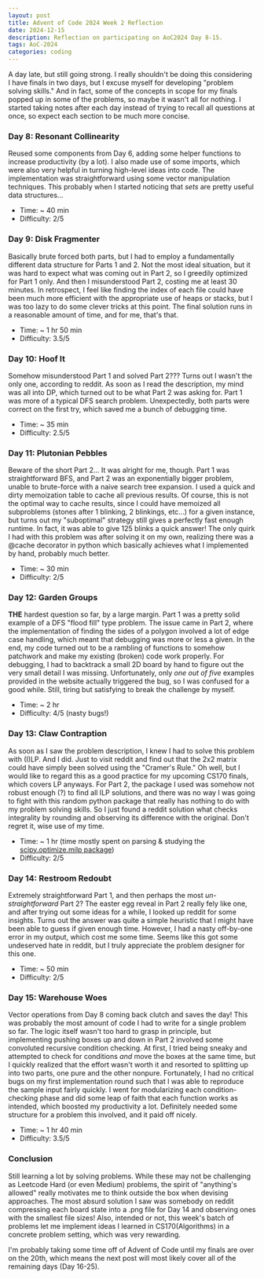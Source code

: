 ```yaml
---
layout: post
title: Advent of Code 2024 Week 2 Reflection
date: 2024-12-15
description: Reflection on participating on AoC2024 Day 8-15.
tags: AoC-2024
categories: coding
---
```


A day late, but still going strong. I really shouldn't be doing this considering I have finals in two days, but I excuse myself for developing "problem solving skills." And in fact, some of the concepts in scope for my finals popped up in some of the problems, so maybe it wasn't all for nothing. I started taking notes after each day instead of trying to recall all questions at once, so expect each section to be much more concise.

### Day 8: Resonant Collinearity

Reused some components from Day 6, adding some helper functions to increase productivity (by a lot). I also made use of some imports, which were also very helpful in turning high-level ideas into code. The implementation was straightforward using some vector manipulation techniques. This probably when I started noticing that *sets* are pretty useful data structures...
- Time: ~ 40 min
- Difficulty: 2/5

### Day 9: Disk Fragmenter

Basically brute forced both parts, but I had to employ a fundamentally different data structure for Parts 1 and 2. Not the most ideal situation, but it was hard to expect what was coming out in Part 2, so I greedily optimized for Part 1 only. And then I misunderstood Part 2, costing me at least 30 minutes. In retrospect, I feel like finding the index of each file could have been much more efficient with the appropriate use of heaps or stacks, but I was too lazy to do some clever tricks at this point. The final solution runs in a reasonable amount of time, and for me, that's that.
- Time: ~ 1 hr 50 min
- Difficulty: 3.5/5

### Day 10: Hoof It

Somehow misunderstood Part 1 and solved Part 2??? Turns out I wasn't the only one, according to reddit. As soon as I read the description, my mind was all into DP, which turned out to be what Part 2 was asking for. Part 1 was more of a typical DFS search problem. Unexpectedly, both parts were correct on the first try, which saved me a bunch of debugging time. 
- Time: ~ 35 min
- Difficulty: 2.5/5

### Day 11: Plutonian Pebbles

Beware of the short Part 2... It was alright for me, though. Part 1 was straightforward BFS, and Part 2 was an exponentially bigger problem, unable to brute-force with a naive search tree expansion. I used a quick and dirty memoization table to cache all previous results. Of course, this is not the optimal way to cache results, since I could have memoized all subproblems (stones after 1 blinking, 2 blinkings, etc...) for a given instance, but turns out my "suboptimal" strategy still gives a perfectly fast enough runtime. In fact, it was able to give 125 blinks a quick answer! The only quirk I had with this problem was after solving it on my own, realizing there was a @cache decorator in python which basically achieves what I implemented by hand, probably much better.
- Time: ~ 30 min
- Difficulty: 2/5

### Day 12: Garden Groups

**THE** hardest question so far, by a large margin. Part 1 was a pretty solid example of a DFS "flood fill" type problem. The issue came in Part 2, where the implementation of finding the sides of a polygon involved a lot of edge case handling, which meant that debugging was more or less a given. In the end, my code turned out to be a rambling of functions to somehow patchwork and make my existing (broken) code work properly. For debugging, I had to backtrack a small 2D board by hand to figure out the very small detail I was missing. Unfortunately, only *one out of five* examples provided in the website actually triggered the bug, so I was confused for a good while. Still, tiring but satisfying to break the challenge by myself.
- Time: ~ 2 hr
- Difficulty: 4/5 (nasty bugs!)

### Day 13: Claw Contraption

As soon as I saw the problem description, I knew I had to solve this problem with (I)LP. And I did. Just to visit reddit and find out that the 2x2 matrix could have simply been solved using the "Cramer's Rule." Oh well, but I would like to regard this as a good practice for my upcoming CS170 finals, which covers LP anyways. For Part 2, the package I used was somehow not robust enough (?) to find all ILP solutions, and there was no way I was going to fight with this random python package that really has nothing to do with my problem solving skills. So I just found a reddit solution what checks integrality by rounding and observing its difference with the original. Don't regret it, wise use of my time.
- Time: ~ 1 hr (time mostly spent on parsing & studying the [scipy.optimize.milp package](https://docs.scipy.org/doc/scipy/reference/generated/scipy.optimize.milp.html))
- Difficulty: 2/5

### Day 14: Restroom Redoubt

Extremely straightforward Part 1, and then perhaps the most *un-straightforward* Part 2? The easter egg reveal in Part 2 really fely like one, and after trying out some ideas for a while, I looked up reddit for some insights. Turns out the answer was quite a simple heuristic that I might have been able to guess if given enough time. However, I had a nasty off-by-one error in my output, which cost me some time. Seems like this got some undeserved hate in reddit, but I truly appreciate the problem designer for this one.
- Time: ~ 50 min
- Difficulty: 2/5

### Day 15: Warehouse Woes

Vector operations from Day 8 coming back clutch and saves the day! This was probably the most amount of code I had to write for a single problem so far. The logic itself wasn't too hard to grasp in principle, but implementing pushing boxes up and down in Part 2 involved some convoluted recursive condition checking. At first, I tried being sneaky and attempted to check for conditions *and* move the boxes at the same time, but I quickly realized that the effort wasn't worth it and resorted to splitting up into two parts, one pure and the other nonpure. Fortunately, I had no critical bugs on my first implementation round such that I was able to reproduce the sample input fairly quickly. I went for modularizing each condition-checking phase and did some leap of faith that each function works as intended, which boosted my productivity a lot. Definitely needed some structure for a problem this involved, and it paid off nicely.
- Time: ~ 1 hr 40 min
- Difficulty: 3.5/5

### Conclusion

Still learning a lot by solving problems. While these may not be challenging as Leetcode Hard (or even Medium) problems, the spirit of "anything's allowed" really motivates me to think outside the box when devising approaches. The most absurd solution I saw was somebody on reddit compressing each board state into a .png file for Day 14 and observing ones with the smallest file sizes! Also, intended or not, this week's batch of problems let me implement ideas I learned in CS170(Algorithms) in a concrete problem setting, which was very rewarding.

I'm probably taking some time off of Advent of Code until my finals are over on the 20th, which means the next post will most likely cover all of the remaining days (Day 16-25). 
